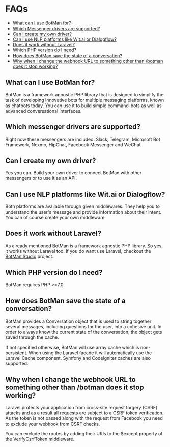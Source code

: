 # FAQs

- [What can I use BotMan for?](#what-can-i-use-botman-for)
- [Which Messenger drivers are supported?](#which-messenger-drivers-are-supported)
- [Can I create my own driver?](#can-i-create-my-own-driver)
- [Can I use NLP platforms like Wit.ai or Dialogflow?](#can-i-use-nlp-platforms-like-witai-or-dialogflow)
- [Does it work without Laravel?](#does-it-work-without-laravel)
- [Which PHP version do I need?](#which-php-version-do-i-need)
- [How does BotMan save the state of a conversation?](#how-does-botman-save-the-state-of-a-conversation)
- [Why when I change the webhook URL to something other than /botman does it stop working?](#change-web-hook-url)

<a id="what-can-i-use-botman-for"></a>
## What can I use BotMan for?

BotMan is a framework agnostic PHP library that is designed to simplify the task of developing innovative bots for multiple messaging platforms, known as chatbots today. You can use it to build simple command-bots as well as advanced conversational interfaces. 

<a id="which-messenger-drivers-are-supported"></a>
## Which messenger drivers are supported?

Right now these messengers are included: Slack, Telegram, Microsoft Bot Framework, Nexmo, HipChat, Facebook Messenger and WeChat.

<a id="can-i-create-my-own-driver"></a>
## Can I create my own driver?

Yes you can. Build your own driver to connect BotMan with other messengers or to use it as an API.

<a id="can-i-use-nlp-platforms-like-witai-or-dialogflow"></a>
## Can I use NLP platforms like Wit.ai or Dialogflow?

Both platforms are available through given middlewares. They help you to understand the user's message and provide information about their intent. You can of course create your own middleware.

<a id="does-it-work-without-laravel"></a>
## Does it work without Laravel?

As already mentioned BotMan is a framework agnostic PHP library. So yes, it works without Laravel too. If you do want use Laravel, checkout the [BotMan Studio](https://github.com/botman/studio) project.

<a id="which-php-version-do-i-need"></a>
## Which PHP version do I need?

BotMan requires PHP >=7.0.

<a id="how-does-botman-save-the-state-of-a-conversation"></a>
## How does BotMan save the state of a conversation?

BotMan provides a Conversation object that is used to string together several messages, including questions for the user, into a cohesive unit. In order to always know the current state of the conversation, the object gets saved through the cache.

If not specified otherwise, BotMan will use array cache which is non-persistent. When using the Laravel facade it will automatically use the Laravel Cache component. Symfony and Codeigniter caches are also supported.

<a id="change-web-hook-url"></a>
## Why when I change the webhook URL to something other than /botman does it stop working?

Laravel protects your application from cross-site request forgery (CSRF) attacks and as a result all requests are subject to a CSRF token verification. As the token is not passed along with the request from Facebook you need to exclude your webhook from CSRF checks. 

You can exclude the routes by adding their URIs to the $except property of the VerifyCsrfToken middleware.
